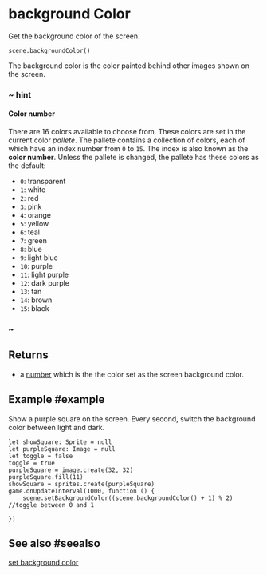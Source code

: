 # background Color

Get the background color of the screen.

```sig
scene.backgroundColor()
```

The background color is the color painted behind other images shown on the screen.

### ~ hint

#### Color number

There are 16 colors available to choose from. These colors are set in the current color _pallete_.
The pallete contains a collection of colors, each of which have an index number from `0` to `15`. The index
is also known as the **color number**. Unless the pallete is changed, the pallete has these colors as the
default:

* `0`: transparent
* `1`: white
* `2`: red
* `3`: pink
* `4`: orange
* `5`: yellow
* `6`: teal
* `7`: green
* `8`: blue
* `9`: light blue
* `10`: purple
* `11`: light purple
* `12`: dark purple
* `13`: tan
* `14`: brown
* `15`: black

### ~

## Returns

* a [number](/types/number) which is the the color set as the screen background color.

## Example #example

Show a purple square on the screen. Every second, switch the background color between light and dark.

```blocks
let showSquare: Sprite = null
let purpleSquare: Image = null
let toggle = false
toggle = true
purpleSquare = image.create(32, 32)
purpleSquare.fill(11)
showSquare = sprites.create(purpleSquare)
game.onUpdateInterval(1000, function () {
    scene.setBackgroundColor((scene.backgroundColor() + 1) % 2) //toggle between 0 and 1

})
```

## See also #seealso

[set background color](/reference/scene/set-background-color)